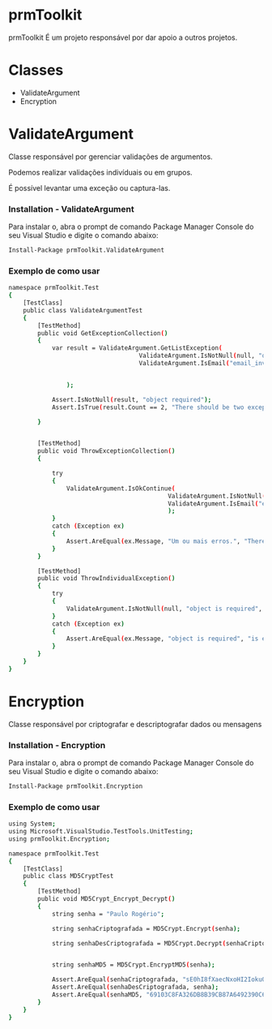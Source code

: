 # prmToolkit

prmToolkit É um projeto responsável por dar apoio a outros projetos.

# Classes
- ValidateArgument
- Encryption

# ValidateArgument
Classe responsável por gerenciar validações de argumentos.

Podemos realizar validações indivíduais ou em grupos.

É possível levantar uma exceção ou captura-las.

### Installation - ValidateArgument

Para instalar o, abra o prompt de comando Package Manager Console do seu Visual Studio e digite o comando abaixo:

```sh
Install-Package prmToolkit.ValidateArgument
```
### Exemplo de como usar

```sh
namespace prmToolkit.Test
{
    [TestClass]
    public class ValidateArgumentTest
    {
        [TestMethod]
        public void GetExceptionCollection()
        {
            var result = ValidateArgument.GetListException(
                                    ValidateArgument.IsNotNull(null, "object is required"),
                                    ValidateArgument.IsEmail("email_invalid", "email invalid")


                );

            Assert.IsNotNull(result, "object required");
            Assert.IsTrue(result.Count == 2, "There should be two exceptions");

        }


        [TestMethod]
        public void ThrowExceptionCollection()
        {

            try
            {
                ValidateArgument.IsOkContinue(
                                            ValidateArgument.IsNotNull(null, "object is required"),
                                            ValidateArgument.IsEmail("email_invalid", "email invalid")
                                            );
            }
            catch (Exception ex)
            {
                Assert.AreEqual(ex.Message, "Um ou mais erros.", "There should be two exceptions");
            }
        }

        [TestMethod]
        public void ThrowIndividualException()
        {
            try
            {
                ValidateArgument.IsNotNull(null, "object is required", true);
            }
            catch (Exception ex)
            {
                Assert.AreEqual(ex.Message, "object is required", "is expected value not null");
            }
        }
    }
}
```
# Encryption
Classe responsável por criptografar e descriptografar dados ou mensagens

### Installation - Encryption

Para instalar o, abra o prompt de comando Package Manager Console do seu Visual Studio e digite o comando abaixo:

```sh
Install-Package prmToolkit.Encryption
```
### Exemplo de como usar

```sh
using System;
using Microsoft.VisualStudio.TestTools.UnitTesting;
using prmToolkit.Encryption;

namespace prmToolkit.Test
{
    [TestClass]
    public class MD5CryptTest
    {
        [TestMethod]
        public void MD5Crypt_Encrypt_Decrypt()
        {
            string senha = "Paulo Rogério";

            string senhaCriptografada = MD5Crypt.Encrypt(senha);

            string senhaDesCriptografada = MD5Crypt.Decrypt(senhaCriptografada);


            string senhaMD5 = MD5Crypt.EncryptMD5(senha);

            Assert.AreEqual(senhaCriptografada, "sE0hI8fXaecNxoHI2IokuQ==");
            Assert.AreEqual(senhaDesCriptografada, senha);
            Assert.AreEqual(senhaMD5, "69103C8FA326DB8B39CB87A6492390C6");
        }
    }
}
```

